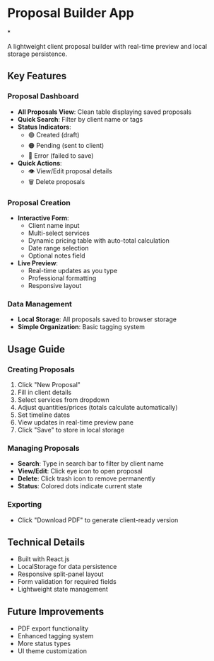 # Proposal Builder App

<!-- Add actual screenshot path -->*

A lightweight client proposal builder with real-time preview and local storage persistence.

## Key Features

### Proposal Dashboard
- **All Proposals View**: Clean table displaying saved proposals
- **Quick Search**: Filter by client name or tags
- **Status Indicators**: 
  - 🟢 Created (draft)
  - 🟠 Pending (sent to client)
  - 🔴 Error (failed to save)
- **Quick Actions**:
  - 👁️ View/Edit proposal details
  - 🗑️ Delete proposals

### Proposal Creation
- **Interactive Form**:
  - Client name input
  - Multi-select services
  - Dynamic pricing table with auto-total calculation
  - Date range selection
  - Optional notes field
- **Live Preview**:
  - Real-time updates as you type
  - Professional formatting
  - Responsive layout

### Data Management
- **Local Storage**: All proposals saved to browser storage
- **Simple Organization**: Basic tagging system

## Usage Guide

### Creating Proposals
1. Click "New Proposal"
2. Fill in client details
3. Select services from dropdown
4. Adjust quantities/prices (totals calculate automatically)
5. Set timeline dates
6. View updates in real-time preview pane
7. Click "Save" to store in local storage

### Managing Proposals
- **Search**: Type in search bar to filter by client name
- **View/Edit**: Click eye icon to open proposal
- **Delete**: Click trash icon to remove permanently
- **Status**: Colored dots indicate current state

### Exporting
- Click "Download PDF" to generate client-ready version

## Technical Details
- Built with React.js
- LocalStorage for data persistence
- Responsive split-panel layout
- Form validation for required fields
- Lightweight state management

## Future Improvements
- PDF export functionality
- Enhanced tagging system
- More status types
- UI theme customization
